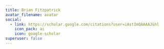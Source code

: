 ```yaml
---
title: Brian Fitzpatrick
avatar_filename: avatar
social:
  - link: https://scholar.google.com/citations?user=iAstImQAAAAJ&hl
    icon_pack: ai
    icon: google-scholar
superuser: false
---
```

